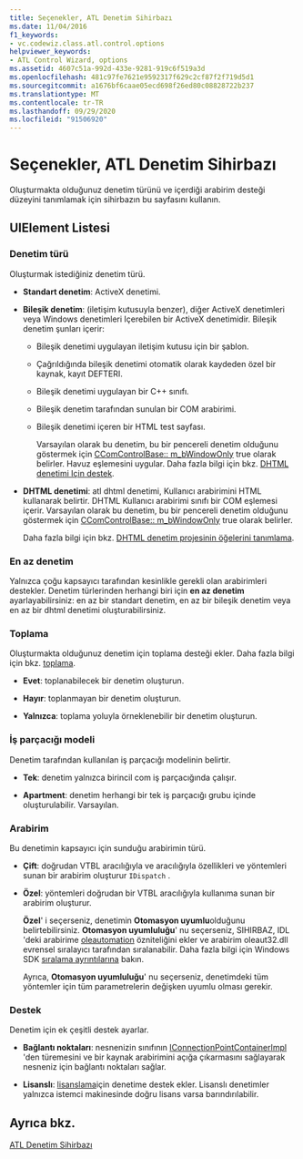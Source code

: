 ```yaml
---
title: Seçenekler, ATL Denetim Sihirbazı
ms.date: 11/04/2016
f1_keywords:
- vc.codewiz.class.atl.control.options
helpviewer_keywords:
- ATL Control Wizard, options
ms.assetid: 4607c51a-992d-433e-9281-919c6f519a3d
ms.openlocfilehash: 481c97fe7621e9592317f629c2cf87f2f719d5d1
ms.sourcegitcommit: a1676bf6caae05ecd698f26ed80c08828722b237
ms.translationtype: MT
ms.contentlocale: tr-TR
ms.lasthandoff: 09/29/2020
ms.locfileid: "91506920"
---
```

# <a name="options-atl-control-wizard"></a>Seçenekler, ATL Denetim Sihirbazı

Oluşturmakta olduğunuz denetim türünü ve içerdiği arabirim desteği düzeyini tanımlamak için sihirbazın bu sayfasını kullanın.

## <a name="uielement-list"></a>UIElement Listesi

### <a name="control-type"></a>Denetim türü

Oluşturmak istediğiniz denetim türü.

- **Standart denetim**: ActiveX denetimi.

- **Bileşik denetim**: (iletişim kutusuyla benzer), diğer ActiveX denetimleri veya Windows denetimleri Içerebilen bir ActiveX denetimidir. Bileşik denetim şunları içerir:

  - Bileşik denetimi uygulayan iletişim kutusu için bir şablon.

  - Çağrıldığında bileşik denetimi otomatik olarak kaydeden özel bir kaynak, kayıt DEFTERI.

  - Bileşik denetimi uygulayan bir C++ sınıfı.

  - Bileşik denetim tarafından sunulan bir COM arabirimi.

  - Bileşik denetimi içeren bir HTML test sayfası.

    Varsayılan olarak bu denetim, bu bir pencereli denetim olduğunu göstermek için [CComControlBase:: m_bWindowOnly](../../atl/reference/ccomcontrolbase-class.md#m_bwindowonly) true olarak belirler. Havuz eşlemesini uygular. Daha fazla bilgi için bkz. [DHTML denetimi Için destek](../../atl/atl-support-for-dhtml-controls.md).

- **DHTML denetimi**: atl dhtml denetimi, Kullanıcı arabirimini HTML kullanarak belirtir. DHTML Kullanıcı arabirimi sınıfı bir COM eşlemesi içerir. Varsayılan olarak bu denetim, bu bir pencereli denetim olduğunu göstermek için [CComControlBase:: m_bWindowOnly](../../atl/reference/ccomcontrolbase-class.md#m_bwindowonly) true olarak belirler.

   Daha fazla bilgi için bkz. [DHTML denetim projesinin öğelerini tanımlama](../../atl/identifying-the-elements-of-the-dhtml-control-project.md).

### <a name="minimal-control"></a>En az denetim

Yalnızca çoğu kapsayıcı tarafından kesinlikle gerekli olan arabirimleri destekler. Denetim türlerinden herhangi biri için **en az denetim** ayarlayabilirsiniz: en az bir standart denetim, en az bir bileşik denetim veya en az bir dhtml denetimi oluşturabilirsiniz.

### <a name="aggregation"></a>Toplama

Oluşturmakta olduğunuz denetim için toplama desteği ekler. Daha fazla bilgi için bkz. [toplama](../../atl/aggregation.md).

- **Evet**: toplanabilecek bir denetim oluşturun.

- **Hayır**: toplanmayan bir denetim oluşturun.

- **Yalnızca**: toplama yoluyla örneklenebilir bir denetim oluşturun.

### <a name="threading-model"></a>İş parçacığı modeli

Denetim tarafından kullanılan iş parçacığı modelinin belirtir.

- **Tek**: denetim yalnızca birincil com iş parçacığında çalışır.

- **Apartment**: denetim herhangi bir tek iş parçacığı grubu içinde oluşturulabilir. Varsayılan.

### <a name="interface"></a>Arabirim

Bu denetimin kapsayıcı için sunduğu arabirimin türü.

- **Çift**: doğrudan VTBL aracılığıyla ve aracılığıyla özellikleri ve yöntemleri sunan bir arabirim oluşturur `IDispatch` .

- **Özel**: yöntemleri doğrudan bir VTBL aracılığıyla kullanıma sunan bir arabirim oluşturur.

   **Özel**' i seçerseniz, denetimin **Otomasyon uyumlu**olduğunu belirtebilirsiniz. **Otomasyon uyumluluğu**' nu seçerseniz, SIHIRBAZ, IDL 'deki arabirime [oleautomation](../../windows/attributes/oleautomation.md) özniteliğini ekler ve arabirim oleaut32.dll evrensel sıralayıcı tarafından sıralanabilir. Daha fazla bilgi için Windows SDK [sıralama ayrıntılarına](/windows/win32/com/marshaling-details) bakın.

   Ayrıca, **Otomasyon uyumluluğu**' nu seçerseniz, denetimdeki tüm yöntemler için tüm parametrelerin değişken uyumlu olması gerekir.

### <a name="support"></a>Destek

Denetim için ek çeşitli destek ayarlar.

- **Bağlantı noktaları**: nesnenizin sınıfının [IConnectionPointContainerImpl](../../atl/reference/iconnectionpointcontainerimpl-class.md) 'den türemesini ve bir kaynak arabirimini açığa çıkarmasını sağlayarak nesneniz için bağlantı noktaları sağlar.

- **Lisanslı**: [lisanslama](/windows/win32/com/licensing)için denetime destek ekler. Lisanslı denetimler yalnızca istemci makinesinde doğru lisans varsa barındırılabilir.

## <a name="see-also"></a>Ayrıca bkz.

[ATL Denetim Sihirbazı](../../atl/reference/atl-control-wizard.md)
